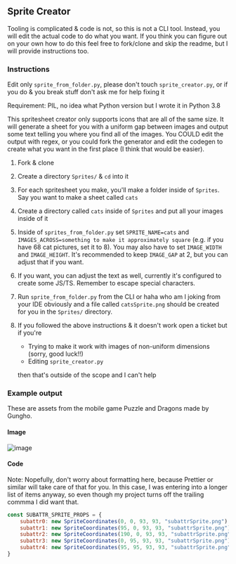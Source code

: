 ## Sprite Creator
Tooling is complicated & code is not, so this is not a CLI tool. Instead, you will edit the actual code to do what you want. If you think you can figure out on your own how to do this feel free to fork/clone and skip the readme, but I will provide instructions too.
### Instructions
Edit only `sprite_from_folder.py`, please don't touch `sprite_creator.py`, or if you do & you break stuff don't ask me for help fixing it

Requirement: PIL, no idea what Python version but I wrote it in Python 3.8

This spritesheet creator only supports icons that are all of the same size. It will generate a sheet for you with a uniform gap between images and output some text telling you where you find all of the images. You COULD edit the output with regex, or you could fork the generator and edit the codegen to create what you want in the first place (I think that would be easier).

1. Fork & clone
2. Create a directory `Sprites/` & `cd` into it
3. For each spritesheet you make, you'll make a folder inside of `Sprites`. Say you want to make a sheet called `cats`
4. Create a directory called `cats` inside of `Sprites` and put all your images inside of it
5. Inside of `sprites_from_folder.py` set `SPRITE_NAME=cats` and `IMAGES_ACROSS=something to make it approximately square` (e.g. if you have 68 cat pictures, set it to 8). You may also have to set `IMAGE_WIDTH` and `IMAGE_HEIGHT`. It's recommended to keep `IMAGE_GAP` at 2, but you can adjust that if you want.
6. If you want, you can adjust the text as well, currently it's configured to create some JS/TS. Remember to escape special characters.
7. Run `sprite_from_folder.py` from the CLI or haha who am I joking from your IDE obviously and a file called `catsSprite.png` should be created for you in the `Sprites/` directory.
8. If you followed the above instructions & it doesn't work open a ticket but if you're
    * Trying to make it work with images of non-uniform dimensions (sorry, good luck!!)
    * Editing `sprite_creator.py`
    
    then that's outside of the scope and I can't help

### Example output
These are assets from the mobile game Puzzle and Dragons made by Gungho.
#### Image
![image](https://user-images.githubusercontent.com/18037011/218591027-309d3a07-a991-46e7-827a-35abf6fceb66.png)
#### Code
Note: Nopefully, don't worry about formatting here, because Prettier or similar will take care of that for you. In this case, I was entering into a longer list of items anyway, so even though my project turns off the trailing commma I did want that.
```js
const SUBATTR_SPRITE_PROPS = {
	subattr0: new SpriteCoordinates(0, 0, 93, 93, "subattrSprite.png"),
	subattr1: new SpriteCoordinates(95, 0, 93, 93, "subattrSprite.png"),
	subattr2: new SpriteCoordinates(190, 0, 93, 93, "subattrSprite.png"),
	subattr3: new SpriteCoordinates(0, 95, 93, 93, "subattrSprite.png"),
	subattr4: new SpriteCoordinates(95, 95, 93, 93, "subattrSprite.png"),
}
```
